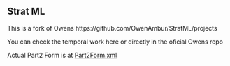 
<h2>Strat ML</h2>

<p> This is a fork of Owens https://github.com/OwenAmbur/StratML/projects </p>

<p>You can check the temporal work here or directly in the oficial Owens repo</p>

<p>Actual Part2 Form is at <a href="Part2Form.xml" >Part2Form.xml</a></p>

